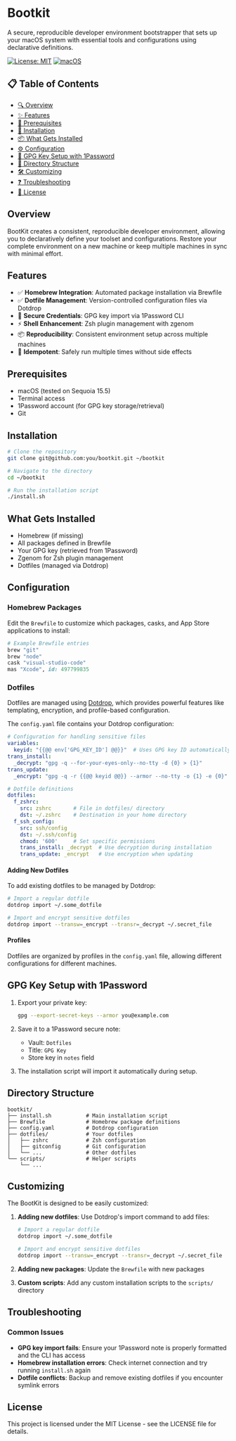 # Bootkit

A secure, reproducible developer environment bootstrapper that sets up your macOS system with essential tools and configurations using declarative definitions.

[![License: MIT](https://img.shields.io/badge/License-MIT-blue.svg)](https://opensource.org/licenses/MIT)
[![macOS](https://img.shields.io/badge/platform-macOS-lightgrey)]()

## 📋 Table of Contents

- [🔍 Overview](#overview)
- [✨ Features](#features)
- [🔧 Prerequisites](#prerequisites)
- [🚀 Installation](#installation)
- [📦 What Gets Installed](#what-gets-installed)
- [⚙️ Configuration](#configuration)
- [🔐 GPG Key Setup with 1Password](#gpg-key-setup-with-1password)
- [📂 Directory Structure](#directory-structure)
- [🛠️ Customizing](#customizing)
- [❓ Troubleshooting](#troubleshooting)
- [📄 License](#license)

## Overview

BootKit creates a consistent, reproducible developer environment, allowing you to declaratively define your toolset and configurations. Restore your complete environment on a new machine or keep multiple machines in sync with minimal effort.

## Features

- ✅ **Homebrew Integration**: Automated package installation via Brewfile
- ✅ **Dotfile Management**: Version-controlled configuration files via Dotdrop
- 🔐 **Secure Credentials**: GPG key import via 1Password CLI
- ⚡ **Shell Enhancement**: Zsh plugin management with zgenom
- 📦 **Reproducibility**: Consistent environment setup across multiple machines
- 🔄 **Idempotent**: Safely run multiple times without side effects

## Prerequisites

- macOS (tested on Sequoia 15.5)
- Terminal access
- 1Password account (for GPG key storage/retrieval)
- Git

## Installation

```bash
# Clone the repository
git clone git@github.com:you/bootkit.git ~/bootkit

# Navigate to the directory
cd ~/bootkit

# Run the installation script
./install.sh
```

## What Gets Installed

- Homebrew (if missing)
- All packages defined in Brewfile
- Your GPG key (retrieved from 1Password)
- Zgenom for Zsh plugin management
- Dotfiles (managed via Dotdrop)

## Configuration

### Homebrew Packages

Edit the `Brewfile` to customize which packages, casks, and App Store applications to install:

```ruby
# Example Brewfile entries
brew "git"
brew "node"
cask "visual-studio-code"
mas "Xcode", id: 497799835
```

### Dotfiles

Dotfiles are managed using [Dotdrop](https://github.com/deadc0de6/dotdrop), which provides powerful features like templating, encryption, and profile-based configuration.

The `config.yaml` file contains your Dotdrop configuration:

```yaml
# Configuration for handling sensitive files
variables:
  keyid: "{{@@ env['GPG_KEY_ID'] @@}}"  # Uses GPG key ID automatically extracted during installation
trans_install:
  _decrypt: "gpg -q --for-your-eyes-only--no-tty -d {0} > {1}"
trans_update:
  _encrypt: "gpg -q -r {{@@ keyid @@}} --armor --no-tty -o {1} -e {0}"

# Dotfile definitions
dotfiles:
  f_zshrc:
    src: zshrc       # File in dotfiles/ directory
    dst: ~/.zshrc    # Destination in your home directory
  f_ssh_config:
    src: ssh/config
    dst: ~/.ssh/config
    chmod: '600'     # Set specific permissions
    trans_install: _decrypt  # Use decryption during installation
    trans_update: _encrypt   # Use encryption when updating
```

#### Adding New Dotfiles

To add existing dotfiles to be managed by Dotdrop:

```bash
# Import a regular dotfile
dotdrop import ~/.some_dotfile

# Import and encrypt sensitive dotfiles
dotdrop import --transw=_encrypt --transr=_decrypt ~/.secret_file
```

#### Profiles

Dotfiles are organized by profiles in the `config.yaml` file, allowing different configurations for different machines.

## GPG Key Setup with 1Password

1. Export your private key:
   ```bash
   gpg --export-secret-keys --armor you@example.com
   ```

2. Save it to a 1Password secure note:
   - Vault: `Dotfiles`
   - Title: `GPG Key`
   - Store key in `notes` field

3. The installation script will import it automatically during setup.

## Directory Structure

```
bootkit/
├── install.sh           # Main installation script
├── Brewfile             # Homebrew package definitions
├── config.yaml          # Dotdrop configuration
├── dotfiles/            # Your dotfiles
│   ├── zshrc            # Zsh configuration
│   ├── gitconfig        # Git configuration
│   └── ...              # Other dotfiles
└── scripts/             # Helper scripts
    └── ...
```

## Customizing

The BootKit is designed to be easily customized:

1. **Adding new dotfiles**: Use Dotdrop's import command to add files:
   ```bash
   # Import a regular dotfile
   dotdrop import ~/.some_dotfile
   
   # Import and encrypt sensitive dotfiles
   dotdrop import --transw=_encrypt --transr=_decrypt ~/.secret_file
   ```

2. **Adding new packages**: Update the `Brewfile` with new packages

3. **Custom scripts**: Add any custom installation scripts to the `scripts/` directory

## Troubleshooting

### Common Issues

- **GPG key import fails**: Ensure your 1Password note is properly formatted and the CLI has access
- **Homebrew installation errors**: Check internet connection and try running `install.sh` again
- **Dotfile conflicts**: Backup and remove existing dotfiles if you encounter symlink errors

## License

This project is licensed under the MIT License - see the LICENSE file for details.
